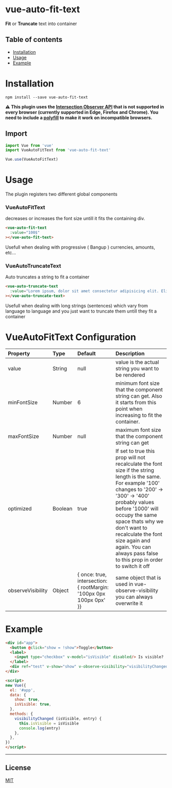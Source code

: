 # vue-auto-fit-text

**Fit** or **Truncate** text into container

<!-- [Demo](https://jsfiddle.net/Akryum/ppt7endj/) -->


## Table of contents

- [Installation](#installation)
- [Usage](#usage)
- [Example](#example)

# Installation

```
npm install --save vue-auto-fit-text
```

**⚠️ This plugin uses the [Intersection Observer API](http://caniuse.com/#feat=intersectionobserver) that is not supported in every browser (currently supported in Edge, Firefox and Chrome). You need to include a [polyfill](https://github.com/w3c/IntersectionObserver/tree/master/polyfill) to make it work on incompatible browsers.**

## Import

```javascript
import Vue from 'vue'
import VueAutoFitText from 'vue-auto-fit-text'

Vue.use(VueAutoFitText)
```

# Usage

The plugin registers two different global components

### VueAutoFitText
decreases or increases the font size untill it fits the containing div.

```html
<vue-auto-fit-text
  :value="100$"
></vue-auto-fit-text>
```
Usefull when dealing with progressive ( Bangup ) currencies, amounts, etc...

### VueAutoTruncateText
Auto truncates a string to fit a container

```html
<vue-auto-truncate-text
  :value="Lorem ipsum, dolor sit amet consectetur adipisicing elit. Eligendi excepturi amet eaque sint sunt quasi assumenda similique esse sed totam."
></vue-auto-truncate-text>
```
Usefull when dealing with long strings (sentences) which vary from language to language and you just want to truncate them untill they fit a container

# VueAutoFitText Configuration
| Property                    | Type    | Default | Description                                                                                                                                                                                                                                                                           |
|:----------------------------|:--------|:--------|:--------------------------------------------------------------------------------------------------------------------------------------------------------------------------------------------------------------------------------------------------------------------------------------|
| value            | String | null   | value is the actual string you want to be rendered
| minFontSize      | Number  |    6     | minimum font size that the component string can get. Also it starts from this point when increasing to fit the container.
| maxFontSize                    | Number | null   | maximum font size that the component string can get                                                                                                                                                                                                                                                            |
| optimized           | Boolean  | true | If set to true this prop will not recalculate the font size if the string length is the same. For example '100' changes to '200' -> '300' -> '400' probably values before '1000' will occupy the same space thats why we don't want to recalculate the font size again and again. You can always pass false to this prop in order to switch it off                                                                                     |
| observeVisibility          | Object |   { once: true, intersection: { rootMargin: '100px 0px 100px 0px' }}  | same object that is used in vue-observe-visibility you can always overwrite it                                                                                                                                                                                                                                                      |

# Example

```html
<div id="app">
  <button @click="show = !show">Toggle</button>
  <label>
    <input type="checkbox" v-model="isVisible" disabled/> Is visible?
  </label>
  <div ref="test" v-show="show" v-observe-visibility="visibilityChanged">Hello world!</div>
</div>

<script>
new Vue({
  el: '#app',
  data: {
    show: true,
    isVisible: true,
  },
  methods: {
    visibilityChanged (isVisible, entry) {
      this.isVisible = isVisible
      console.log(entry)
    },
  },
})
</script>
```

---

## License

[MIT](http://opensource.org/licenses/MIT)